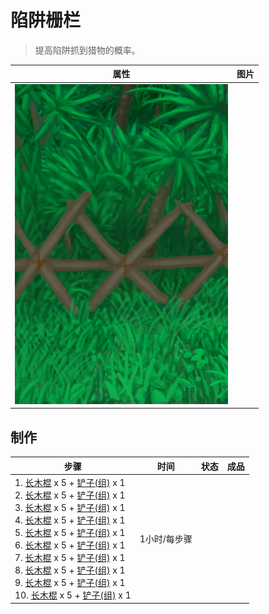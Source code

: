 # 陷阱栅栏  
> 提高陷阱抓到猎物的概率。  
  
  属性  |   图片   
 ----  |  ----:   
   |  ![](Sprite/TrappingFence.png)   
  
## 制作  
步骤  |  时间  |  状态  |  成品  
----  |  ----  |  ----  |  ----  
1. [长木棍](StickLong.md) x 5 + [铲子(组)](GpTag_Shovel.md) x 1<br>2. [长木棍](StickLong.md) x 5 + [铲子(组)](GpTag_Shovel.md) x 1<br>3. [长木棍](StickLong.md) x 5 + [铲子(组)](GpTag_Shovel.md) x 1<br>4. [长木棍](StickLong.md) x 5 + [铲子(组)](GpTag_Shovel.md) x 1<br>5. [长木棍](StickLong.md) x 5 + [铲子(组)](GpTag_Shovel.md) x 1<br>6. [长木棍](StickLong.md) x 5 + [铲子(组)](GpTag_Shovel.md) x 1<br>7. [长木棍](StickLong.md) x 5 + [铲子(组)](GpTag_Shovel.md) x 1<br>8. [长木棍](StickLong.md) x 5 + [铲子(组)](GpTag_Shovel.md) x 1<br>9. [长木棍](StickLong.md) x 5 + [铲子(组)](GpTag_Shovel.md) x 1<br>10. [长木棍](StickLong.md) x 5 + [铲子(组)](GpTag_Shovel.md) x 1  |  1小时/每步骤  |    |    
